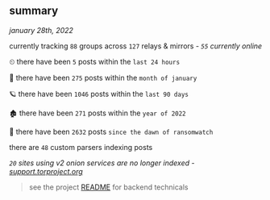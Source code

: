 
## summary
_january 28th, 2022_

currently tracking `88` groups across `127` relays & mirrors - _`55` currently online_

⏲ there have been `5` posts within the `last 24 hours`

🦈 there have been `275` posts within the `month of january`

🪐 there have been `1046` posts within the `last 90 days`

🏚 there have been `271` posts within the `year of 2022`

🦕 there have been `2632` posts `since the dawn of ransomwatch`

there are `48` custom parsers indexing posts

_`20` sites using v2 onion services are no longer indexed - [support.torproject.org](https://support.torproject.org/onionservices/v2-deprecation/)_

> see the project [README](https://github.com/thetanz/ransomwatch#ransomwatch--) for backend technicals
